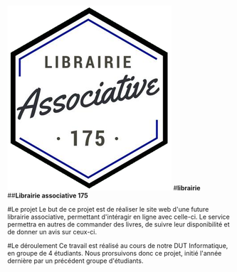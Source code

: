 ![librairie](favicon.png)
#**librairie**
##**Librairie associative 175**

#Le projet
Le but de ce projet est de réaliser le site web d'une future librairie associative, permettant d'intéragir en ligne avec celle-ci.
Le service permettra en autres de commander des livres, de suivre leur disponibilité et de donner un avis sur ceux-ci.

#Le déroulement
Ce travail est réalisé au cours de notre DUT Informatique, en groupe de 4 étudiants.
Nous prorsuivons donc ce projet, initié l'année dernière par un précédent groupe d'étudiants.
